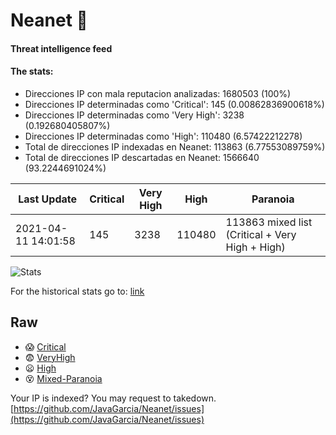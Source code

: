 # Neanet :hocho:
#### Threat intelligence feed
#### The stats:

- Direcciones IP con mala reputacion analizadas: 1680503 (100%)
- Direcciones IP determinadas como 'Critical':  145 (0.00862836900618%)
- Direcciones IP determinadas como 'Very High':  3238 (0.192680405807%)
- Direcciones IP determinadas como 'High':  110480 (6.57422212278)
- Total de direcciones IP indexadas en Neanet:  113863 (6.77553089759%)
- Total de direcciones IP descartadas en Neanet:  1566640 (93.2244691024%)

| Last Update | Critical | Very High | High | Paranoia |
| --- | --- | --- | --- | --- |
| 2021-04-11 14:01:58 | 145 | 3238 | 110480 | 113863 mixed list (Critical + Very High + High)|

![Stats](https://docs.google.com/spreadsheets/d/e/2PACX-1vSnaNMIXVabIpDJjufMlzH7poXnshF3mgd8Is1g9ytUEzVsP5my4Trn8f-xkoLLQ38xpL3HtmUexLo6/pubchart?oid=501124687&format=image)

For the historical stats go to: [link](/stats.csv)
## Raw
- :scream: [Critical](https://raw.githubusercontent.com/JavaGarcia/Neanet/master/blacklists/neanet_critical.txt)
- :fearful: [VeryHigh](https://raw.githubusercontent.com/JavaGarcia/Neanet/master/blacklists/neanet_veryHigh.txtt)
- :frowning: [High](https://raw.githubusercontent.com/JavaGarcia/Neanet/master/blacklists/neanet_high.txt)
- :dizzy_face: [Mixed-Paranoia](https://raw.githubusercontent.com/JavaGarcia/Neanet/master/blacklists/neanet_all.txt)


Your IP is indexed? You may request to takedown. [https://github.com/JavaGarcia/Neanet/issues](https://github.com/JavaGarcia/Neanet/issues)












































































































































































































































































































































































































































































































































































































































































































































































































































































































































































































































































































































































































































































































































































































































































































































































































































































































































































































































































































































































































































































































































































































































































































































































































































































































































































































































































































































































































































































































































































































































































































































































































































































































































































































































































































































































































































































































































































































































































































































































































































































































































































































































































































































































































































































































































































































































































































































































































































































































































































































































































































































































































































































































































































































































































































































































































































































































































